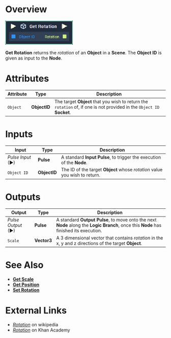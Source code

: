 # Overview

![The Get Rotation Node.](../../../.gitbook/assets/toolbox/incari/object/get-rotation.PNG)

**Get Rotation** returns the *rotation* of an **Object** in a **Scene**. The **Object ID** is given as input to the **Node**.

# Attributes

|Attribute|Type|Description|
|---|---|---|
|`Object`|**ObjectID**|The target **Object** that you wish to return the `rotation` of, if one is not provided in the `Object ID` **Socket**.

# Inputs

|Input|Type|Description|
|---|---|---|
|*Pulse Input* (►)|**Pulse**|A standard **Input Pulse**, to trigger the execution of the **Node**.|
|`Object ID`|**ObjectID**|The ID of the target **Object** whose *rotation* value you wish to return.

# Outputs

|Output|Type|Description|
|---|---|---|
|*Pulse Output* (►)|**Pulse**|A standard **Output Pulse**, to move onto the next **Node** along the **Logic Branch**, once this **Node** has finished its execution.|
|`Scale`|**Vector3** | A 3 dimensional vector that contains *rotation* in the x, y and z directions of the target **Object**.

# See Also
- [**Get Scale**](get-scale.md)
- [**Get Position**](get-position.md)
- [**Set Rotation**](set-rotation.md)

# External Links
- [*Rotation*](https://en.wikipedia.org/wiki/Rotation_matrix) on wikipedia
- [*Rotation*](https://www.khanacademy.org/computing/computer-programming/programming-games-visualizations/programming-3d-shapes/a/rotating-3d-shapes) on Khan Academy
